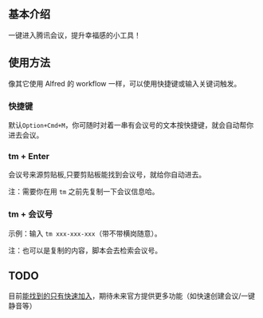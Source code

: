 ## 基本介绍

一键进入腾讯会议，提升幸福感的小工具！

## 使用方法

像其它使用 Alfred 的 workflow 一样，可以使用快捷键或输入关键词触发。

### 快捷键

默认`Option+Cmd+M`，你可随时对着一串有会议号的文本按快捷键，就会自动帮你进去会议。

### tm + Enter

会议号来源剪贴板,只要剪贴板能找到会议号，就给你自动进去。

注：需要你在用 `tm` 之前先复制一下会议信息哈。

### tm + 会议号

示例：输入 `tm xxx-xxx-xxx`（带不带横岗随意）。

注：也可以是复制的内容，脚本会去检索会议号。

## TODO

目前[能找到的只有快速加入](https://github.com/Tencent-Meeting/TencentMeetingSDK/blob/main/Docs/Common/TencentMeetingSDK%EF%BC%88TMSDK%EF%BC%89%E6%8E%A5%E5%8F%A3%E5%8F%82%E8%80%83%E6%96%87%E6%A1%A3.md)，期待未来官方提供更多功能（如快速创建会议/一键静音等）


